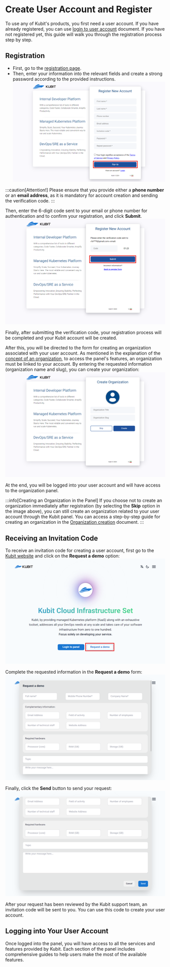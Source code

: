 # Create User Account and Register

To use any of Kubit's products, you first need a user account. If you have already registered, you can use [login to user account](../login) document. If you have not registered yet, this guide will walk you through the registration process step by step.

## Registration

- First, go to the [registration page](https://auth.kubit.ir/en/register).
- Then, enter your information into the relevant fields and create a strong password according to the provided instructions.
  ![Register: register form](register-form.png)

:::caution[Attention!]
Please ensure that you provide either a **phone number** or an **email address**, as it is mandatory for account creation and sending the verification code.
:::

Then, enter the 6-digit code sent to your email or phone number for authentication and to confirm your registration, and click **Submit**.
![Register: enter confirm code](enter-confirm-code-register.png)

Finally, after submitting the verification code, your registration process will be completed and your Kubit account will be created.

After this, you will be directed to the form for creating an organization associated with your user account. As mentioned in the explanation of the [concept of an organization](../#organization), to access the panel's features, an organization must be linked to your account. By entering the requested information (organization name and slug), you can create your organization:
![Organization: create org after register](create-org-after-register.png)

At the end, you will be logged into your user account and will have access to the organization panel.

:::info[Creating an Organization in the Panel]
If you choose not to create an organization immediately after registration (by selecting the **Skip** option in the image above), you can still create an organization related to your user account through the Kubit panel. You can access a step-by-step guide for creating an organization in the [Organization creation](../panel#create-organization) document.
:::

## Receiving an Invitation Code

To receive an invitation code for creating a user account, first go to the [Kubit website](https://kubit.ir/en/) and click on the **Request a demo** option:
![Register: demo btn](demo-btn.png)

Complete the requested information in the **Request a demo** form:
![Register: demo form](demo-form.png)

Finally, click the **Send** button to send your request:
![Register: submit demo form](demo-form-submit.png)

After your request has been reviewed by the Kubit support team, an invitation code will be sent to you. You can use this code to create your user account.

## Logging into Your User Account

Once logged into the panel, you will have access to all the services and features provided by Kubit. Each section of the panel includes comprehensive guides to help users make the most of the available features.
